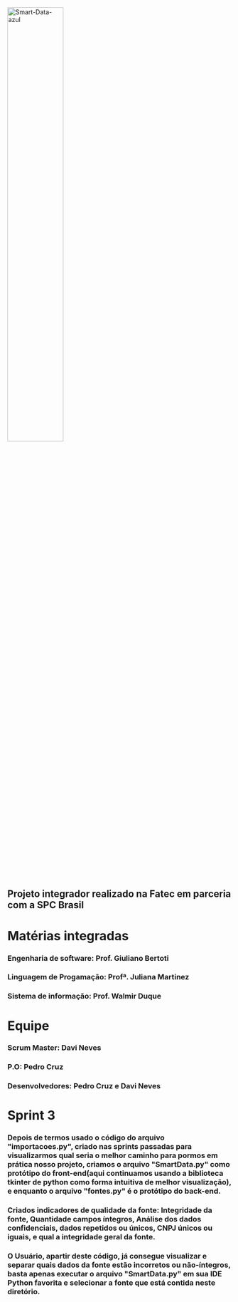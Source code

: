 
<img width="50%" alignt="center" src="https://i.ibb.co/KmndGwM/Smart-Data-azul.png" alt="Smart-Data-azul"> 


## **Projeto integrador realizado na Fatec em parceria com a SPC Brasil** 

# **Matérias integradas**
### Engenharia de software: Prof. Giuliano Bertoti
### Linguagem de Progamação: Profª. Juliana Martinez
### Sistema de informação: Prof. Walmir Duque

# **Equipe**
### **Scrum Master:** Davi Neves
### **P.O:** Pedro Cruz
### **Desenvolvedores:** Pedro Cruz e Davi Neves

# **Sprint 3**

### Depois de termos usado o código do arquivo "importacoes.py", criado nas sprints passadas para visualizarmos qual seria o melhor caminho para pormos em prática nosso projeto, criamos o arquivo "SmartData.py" como protótipo do front-end(aqui continuamos usando a biblioteca tkinter de python como forma intuitiva de melhor visualização), e enquanto o arquivo "fontes.py" é o protótipo do back-end.

### Criados indicadores de qualidade da fonte: Integridade da fonte, Quantidade campos íntegros, Análise dos dados confidenciais, dados repetidos ou únicos, CNPJ únicos ou iguais, e qual a integridade geral da fonte.

### O Usuário, apartir deste código, já consegue visualizar e separar quais dados da fonte estão incorretos ou não-íntegros, basta apenas executar o arquivo "SmartData.py" em sua IDE Python favorita e selecionar a fonte que está contida neste diretório.
